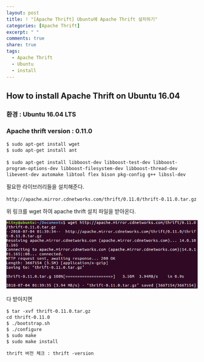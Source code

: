 ```yaml
---
layout: post
title: ! "[Apache Thrift] Ubuntu에 Apache Thrift 설치하기"
categories: [Apache Thrift]
excerpt: " "
comments: true
share: true
tags:
  - Apache Thrift
  - Ubuntu
  - install
---
```


## How to install Apache Thrift on Ubuntu 16.04
### 환경 : Ubuntu 16.04 LTS
### Apache thrift version : 0.11.0

```
$ sudo apt-get install wget
$ sudo apt-get install ant

$ sudo apt-get install libboost-dev libboost-test-dev libboost-program-options-dev libboost-filesystem-dev libboost-thread-dev libevent-dev automake libtool flex bison pkg-config g++ libssl-dev
```

필요한 라이브러리들을 설치해준다.

`http://apache.mirror.cdnetworks.com/thrift/0.11.0/thrift-0.11.0.tar.gz`

위 링크를 wget 하여 apache thrift 설치 파일을 받아온다.

![](/assets/posts/apache-thrift/apache_thrift.png)

다 받아지면

```
$ tar -xvf thrift-0.11.0.tar.gz
cd thrift-0.11.0
$ ./bootstrap.sh
$ ./configure
$ sudo make
$ sudo make install
```

`thrift 버전 체크 : thrift -version`

